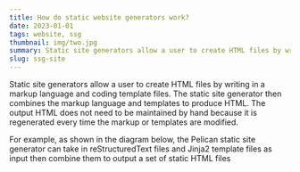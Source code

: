 ```yaml
---
title: How do static website generators work?
date: 2023-01-01
tags: website, ssg
thumbnail: img/two.jpg
summary: Static site generators allow a user to create HTML files by writing in a markup language and coding template files.
slug: ssg-site
---
```



Static site generators allow a user to create HTML files by writing in a markup language and coding template files. The static site generator then combines the markup language and templates to produce HTML. The output HTML does not need to be maintained by hand because it is regenerated every time the markup or templates are modified.

For example, as shown in the diagram below, the Pelican static site generator can take in reStructuredText files and Jinja2 template files as input then combine them to output a set of static HTML files